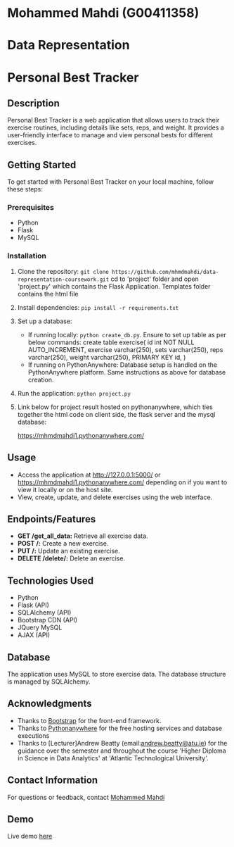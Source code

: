 # Mohammed Mahdi (G00411358)
# Data Representation

# Personal Best Tracker

## Description

Personal Best Tracker is a web application that allows users to track their exercise routines, including details like sets, reps, and weight. It provides a user-friendly interface to manage and view personal bests for different exercises.

## Getting Started

To get started with Personal Best Tracker on your local machine, follow these steps:

### Prerequisites

- Python
- Flask
- MySQL

### Installation

1.  Clone the repository: `git clone https://github.com/mhmdmahdi/data-representation-coursework.git`
    cd to 'project' folder and open 'project.py' which contains the Flask Application.
    Templates folder contains the html file
2.  Install dependencies: `pip install -r requirements.txt`
3.  Set up a database:
    - If running locally: `python create_db.py`. Ensure to set up table as per below commands:
        create table exercise(
            id int NOT NULL AUTO_INCREMENT,
            exercise varchar(250),
            sets varchar(250),
            reps varchar(250),
            weight varchar(250),
            PRIMARY KEY id,
        )
    - If running on PythonAnywhere: Database setup is handled on the PythonAnywhere platform. Same instructions as above for database creation. 

4.  Run the application: `python project.py`
5.  Link below for project result hosted on pythonanywhere,
    which ties together the html code on client side, 
    the flask server and the mysql database:

    https://mhmdmahdi1.pythonanywhere.com/

## Usage

- Access the application at http://127.0.0.1:5000/ or https://mhmdmahdi1.pythonanywhere.com/ depending on if you want to view it locally or on the host site.
- View, create, update, and delete exercises using the web interface.

## Endpoints/Features

- **GET /get_all_data:** Retrieve all exercise data.
- **POST /:** Create a new exercise.
- **PUT /<id>:** Update an existing exercise.
- **DELETE /delete/<id>:** Delete an exercise.

## Technologies Used

- Python
- Flask (API)
- SQLAlchemy (API)
- Bootstrap CDN (API)
- JQuery MySQL
- AJAX (API)

## Database

The application uses MySQL to store exercise data. The database structure is managed by SQLAlchemy.


## Acknowledgments

- Thanks to [Bootstrap](https://getbootstrap.com/) for the front-end framework.
- Thanks to [Pythonanywhere](https://mhmdmahdi1.pythonanywhere.com/) for the free hosting services and database executions
- Thanks to [Lecturer]Andrew Beatty (email:andrew.beatty@atu.ie) for the guidance over the semester and throughout the course 'Higher Diploma in Science in Data Analytics' at 'Atlantic Technological University'.

## Contact Information

For questions or feedback, contact [Mohammed Mahdi](mailto:mhmd.mahdi1@gmail.com)

## Demo

Live demo [here](https://mhmdmahdi1.pythonanywhere.com/)